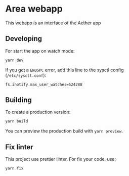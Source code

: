 # Area webapp

This webapp is an interface of the Aether app

## Developing

For start the app on watch mode:

```bash
yarn dev
```

If you get a `ENOSPC` error, add this line to the sysctl config (`/etc/sysctl.conf`):
```text
fs.inotify.max_user_watches=524288
```

## Building

To create a production version:

```bash
yarn build
```

You can preview the production build with `yarn preview`.

## Fix linter

This project use prettier linter. For fix your code, use:

```bash
yarn fix
```

